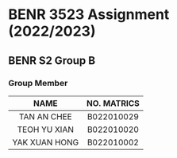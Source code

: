 # BENR 3523 Assignment (2022/2023)
## BENR S2 Group B
### Group Member
| NAME | NO. MATRICS |
|:---:|:---:|
|TAN AN CHEE|B022010029|
|TEOH YU XIAN|B022010020|
|YAK XUAN HONG|B022010002|
